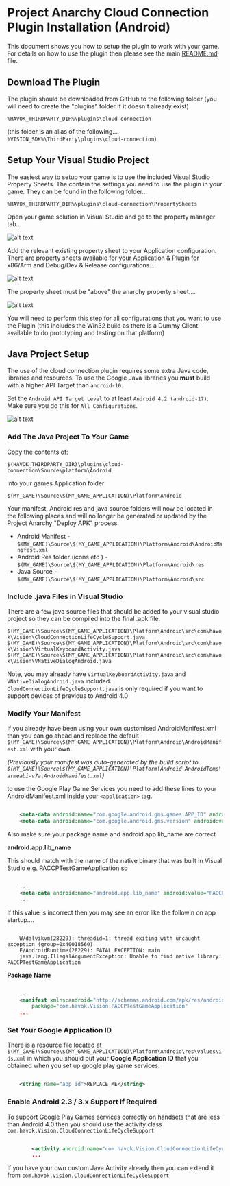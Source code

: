 # Project Anarchy Cloud Connection Plugin Installation (Android)

This document shows you how to setup the plugin to work with your game. For details on how to use the plugin then please see the main [README.md](README.md) file.

## Download The Plugin

The plugin should be downloaded from GitHub to the following folder (you will need to create the "plugins" folder if it doesn't already exist)

`%HAVOK_THIRDPARTY_DIR%\plugins\cloud-connection`

(this folder is an alias of the following... `%VISION_SDK%\ThirdParty\plugins\cloud-connection`)



## Setup Your Visual Studio Project

The easiest way to setup your game is to use the included Visual Studio Property Sheets. The contain the settings you need to use the plugin in your game. They can be found in the following folder...

`%HAVOK_THIRDPARTY_DIR%\plugins\cloud-connection\PropertySheets`

Open your game solution in Visual Studio and go to the property manager tab...

![alt text](Docs/helpimages/addpropsheet1.png "Go to the property manager")

Add the relevant existing property sheet to your Application configuration. There are property sheets available for your Application & Plugin for x86/Arm and  Debug/Dev & Release configurations...

![alt text](Docs/helpimages/addpropsheet2.png "Go to the property manager")

The property sheet must be "above" the anarchy property sheet....

![alt text](Docs/helpimages/addpropsheet3.png "Go to the property manager")


You will need to perform this step for all configurations that you want to use the Plugin (this includes the Win32 build as there is a Dummy Client available to do prototyping and testing on that platform)

## Java Project Setup

The use of the cloud connection plugin requires some extra Java code, libraries and resources.
To use the Google Java libraries you **must** build with a higher API Target than `android-10`.

Set the `Android API Target Level` to at least `Android 4.2 (android-17)`. Make sure you do this for `All Configurations`.

![alt text](Docs/helpimages/androidtargetapi.png "Set the Android Target API")

### Add The Java Project To Your Game

Copy the contents of:

`$(HAVOK_THIRDPARTY_DIR)\plugins\cloud-connection\Source\platform\Android`

into your games Application folder

`$(MY_GAME)\Source\$(MY_GAME_APPLICATION)\Platform\Android`

Your manifest, Android res and java source folders will now be located in the following places and will no longer be generated or updated by the Project Anarchy "Deploy APK" process.

* Android Manifest - `$(MY_GAME)\Source\$(MY_GAME_APPLICATION)\Platform\Android\AndroidManifest.xml`
* Android Res folder (icons etc ) - `$(MY_GAME)\Source\$(MY_GAME_APPLICATION)\Platform\Android\res`
* Java Source - `$(MY_GAME)\Source\$(MY_GAME_APPLICATION)\Platform\Android\src`

### Include .java Files in Visual Studio

There are a few java source files that should be added to your visual studio project so they can be compiled into the final .apk file.

`$(MY_GAME)\Source\$(MY_GAME_APPLICATION)\Platform\Android\src\com\havok\Vision\CloudConnectionLifeCycleSupport.java`
`$(MY_GAME)\Source\$(MY_GAME_APPLICATION)\Platform\Android\src\com\havok\Vision\VirtualKeyboardActivity.java`
`$(MY_GAME)\Source\$(MY_GAME_APPLICATION)\Platform\Android\src\com\havok\Vision\VNativeDialogAndroid.java`

Note, you may already have `VirtualKeyboardActivity.java` and `VNativeDialogAndroid.java` included. `CloudConnectionLifeCycleSupport.java` is only required if you want to support devices of previous to Android 4.0

### Modify Your Manifest
 
If you already have been using your own customised AndroidManifest.xml than you can go ahead and replace the default `$(MY_GAME)\Source\$(MY_GAME_APPLICATION)\Platform\Android\AndroidManifest.xml` with your own.

*(Previously your manifest was auto-generated by the build script to `$(MY_GAME)\Source\$(MY_GAME_APPLICATION)\Platform\Android\AndroidTemp\armeabi-v7a\AndroidManifest.xml`)*

to use the Google Play Game Services you need to add these lines to your AndroidManifest.xml inside your `<application>` tag.

```xml

	<meta-data android:name="com.google.android.gms.games.APP_ID" android:value="@string/app_id" />`
	<meta-data android:name="com.google.android.gms.version" android:value="@integer/google_play_services_version" />
```

Also make sure your package name and android.app.lib_name are correct

**android.app.lib_name**

This should match with the name of the native binary that was built in Visual Studio e.g. PACCPTestGameApplication.so
 
```xml

	...
	<meta-data android:name="android.app.lib_name" android:value="PACCPTestGameApplication" />
	...
```

If this value is incorrect then you may see an error like the followin on app startup.... 

```

	W/dalvikvm(28229): threadid=1: thread exiting with uncaught exception (group=0x40018560)
	E/AndroidRuntime(28229): FATAL EXCEPTION: main
	java.lang.IllegalArgumentException: Unable to find native library: PACCPTestGameApplication
```

**Package Name**
```xml

	...
	<manifest xmlns:android="http://schemas.android.com/apk/res/android"
      	package="com.havok.Vision.PACCPTestGameApplication"
	...
```

### Set Your Google Application ID

There is a resource file located at `$(MY_GAME)\Source\$(MY_GAME_APPLICATION)\Platform\Android\res\values\ids.xml` in which you should put your **Google Application ID** that you obtained when you set up google play game services.

```xml

	<string name="app_id">REPLACE_ME</string>
```

### Enable Android 2.3 / 3.x Support If Required

To support Google Play Games services correctly on handsets that are less than Android 4.0 then you should use the activity class `com.havok.Vision.CloudConnectionLifeCycleSupport`

```xml

        <activity android:name="com.havok.Vision.CloudConnectionLifeCycleSupport"
		...
```

If you have your own custom Java Activity already then you can extend it from `com.havok.Vision.CloudConnectionLifeCycleSupport`

